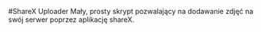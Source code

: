 #ShareX Uploader
Mały, prosty skrypt pozwalający na dodawanie zdjęć na swój serwer poprzez aplikację shareX.
